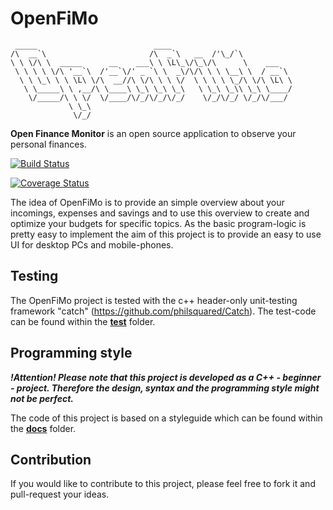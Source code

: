 # OpenFiMo
```
 _____                          ____
/\  __`\                       /\  _`\   __  /'\_/`\ 
\ \ \/\ \  _____      __    ___\ \ \L\_\/\_\/\      \    ___
 \ \ \ \ \/\ '__`\  /'__`\/' _ `\ \  _\/\/\ \ \ \__\ \  / __`\ 
  \ \ \_\ \ \ \L\ \/\  __//\ \/\ \ \ \/  \ \ \ \ \_/\ \/\ \L\ \
   \ \_____\ \ ,__/\ \____\ \_\ \_\ \_\   \ \_\ \_\\ \_\ \____/
    \/_____/\ \ \/  \/____/\/_/\/_/\/_/    \/_/\/_/ \/_/\/___/ 
             \ \_\                                             
              \/_/                                             

```

**Open Finance Monitor** is an open source application to observe your personal finances. 

[![Build Status](https://travis-ci.org/gitdev1234/OpenFiMo.svg?branch=master)](https://travis-ci.org/gitdev1234/OpenFiMo)

[![Coverage Status](https://coveralls.io/repos/github/gitdev1234/OpenFiMo/badge.svg?branch=master)](https://coveralls.io/github/gitdev1234/OpenFiMo?branch=master)

The idea of OpenFiMo is to provide an simple overview about your incomings, expenses and savings and to use this overview to create and optimize your budgets for specific topics. As the basic program-logic is pretty easy to implement the aim of this project is to provide an easy to use UI for desktop PCs and mobile-phones. 

## Testing
The OpenFiMo project is tested with the c++ header-only unit-testing framework "catch" (https://github.com/philsquared/Catch).
The test-code can be found within the [**test**](https://github.com/gitdev1234/OpenFiMo/tree/master/test) folder.

## Programming style
**_!Attention! Please note that this project is developed as a C++ - beginner - project. Therefore the design, syntax and the programming style might not be perfect._**

The code of this project is based on a styleguide which can be found within the [**docs**](https://github.com/gitdev1234/OpenFiMo/tree/master/OpenFiMo/docs) folder.

## Contribution
If you would like to contribute to this project, please feel free to fork it and pull-request your ideas.



